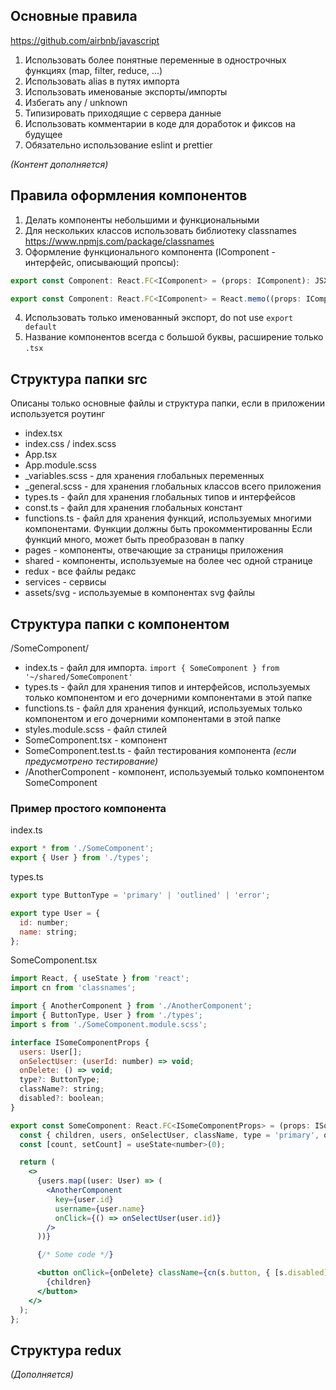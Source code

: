 ## Основные правила

https://github.com/airbnb/javascript

1. Использовать более понятные переменные в однострочных функциях (map, filter, reduce, ...)
2. Использовать alias в путях импорта
3. Использовать именованые экспорты/импорты
4. Избегать any / unknown
5. Типизировать приходящие с сервера данные
6. Использовать комментарии в коде для доработок и фиксов на будущее
7. Обязательно использование eslint и prettier

_(Контент дополняется)_

## Правила оформления компонентов

1. Делать компоненты небольшими и функциональными
2. Для нескольких классов использовать библиотеку classnames https://www.npmjs.com/package/classnames
3. Оформление функционального компонента (IComponent - интерфейс, описывающий пропсы):

```jsx
export const Component: React.FC<IComponent> = (props: IComponent): JSX.Element => { ... };
```
```jsx
export const Component: React.FC<IComponent> = React.memo((props: IComponent): JSX.Element => { ... });
```
4. Использовать только именованный экспорт, do not use `export default`
5. Название компонентов всегда с большой буквы, расширение только `.tsx`

## Структура папки src

Описаны только основные файлы и структура папки, если в приложении используется роутинг

- index.tsx
- index.css / index.scss
- App.tsx
- App.module.scss
- \_variables.scss - для хранения глобальных переменных
- \_general.scss - для хранения глобальных классов всего приложения
- types.ts - файл для хранения глобальных типов и интерфейсов
- const.ts - файл для хранения глобальных констант
- functions.ts - файл для хранения функций, используемых многими компонентами. Функции должны быть прокомментированны Если функций много, может быть преобразован в папку
- pages - компоненты, отвечающие за страницы приложения
- shared - компоненты, используемые на более чес одной странице
- redux - все файлы редакс
- services - сервисы
- assets/svg - используемые в компонентах svg файлы


## Структура папки с компонентом

/SomeComponent/

- index.ts - файл для импорта. `import { SomeComponent } from '~/shared/SomeComponent'`
- types.ts - файл для хранения типов и интерфейсов, используемых только компонентом и его дочерними компонентами в этой папке
- functions.ts - файл для хранения функций, используемых только компонентом и его дочерними компонентами в этой папке
- styles.module.scss - файл стилей
- SomeComponent.tsx - компонент
- SomeComponent.test.ts - файл тестирования компонента _(если предусмотрено тестирование)_
- /AnotherComponent - компонент, используемый только компонентом SomeComponent


### Пример простого компонента

index.ts

```jsx
export * from './SomeComponent';
export { User } from './types';

```

types.ts

```jsx
export type ButtonType = 'primary' | 'outlined' | 'error';

export type User = {
  id: number;
  name: string;
};

```

SomeComponent.tsx

```jsx
import React, { useState } from 'react';
import cn from 'classnames';

import { AnotherComponent } from './AnotherComponent';
import { ButtonType, User } from './types';
import s from './SomeComponent.module.scss';

interface ISomeComponentProps {
  users: User[];
  onSelectUser: (userId: number) => void;
  onDelete: () => void;
  type?: ButtonType;
  className?: string;
  disabled?: boolean;
}

export const SomeComponent: React.FC<ISomeComponentProps> = (props: ISomeComponentProps): JSX.Element => {
  const { children, users, onSelectUser, className, type = 'primary', onDelete, disabled } = props;
  const [count, setCount] = useState<number>(0);

  return (
    <>
      {users.map((user: User) => (
        <AnotherComponent
          key={user.id}
          username={user.name}
          onClick={() => onSelectUser(user.id)}
        />
      ))}

      {/* Some code */}

      <button onClick={onDelete} className={cn(s.button, { [s.disabled]: disabled }, className)}>
        {children}
      </button>
    </>
  );
};
```

## Структура redux

_(Дополняется)_
